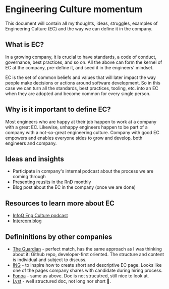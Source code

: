# Engineering Culture momentum

This document will contain all my thoughts, ideas, struggles, examples of Engineering Culture (EC) and the way we can define it in the company.

## What is EC?

In a growing company, it is crucial to have standards, a code of conduct, governance, best practices, and so on.
All the above can form the kernel of EC at the company, pre-define it, and seed it in the engineers' mindset.

EC is the set of common beliefs and values that will later impact the way people make decisions or actions around software development. So in this case we can turn all the standards, best practices, tooling, etc. into an EC when they are adopted and become common for every single person.

## Why is it important to define EC?

Most engineers who are happy at their job happen to work at a company with a great EC. Likewise, unhappy engineers happen to be part of a company with a not-so-great engineering culture. Company with good EC empowers and enables everyone sides to grow and develop, both engineers and company.

## Ideas and insights

- Participate in company's internal podcast about the process we are coming through
- Presenting reuslts in the RnD monthly
- Blog post about the EC in the company (once we are done)

## Resources to learn more about EC

- [InfoQ Eng Culture podcast](https://www.infoq.com/engineering-culture-podcast/)
- [Intercom blog](https://www.intercom.com/blog/our-engineering-culture/)

## Defininitions by other companies

- [The Guardian](https://github.com/guardian/our-engineering-culture) - perfect match, has the same approach as I was thinking about it: Github repo, developer-first oriented. The structure and content is individual and subject to discuss.
- [ING](https://www.ing.jobs/global/careers/expertise/tech/our-engineering-culture.htm) - to inspire how to create short and descriptive EC page. Looks like one of the pages company shares with candidate during hiring process.
- [Fonoa](https://www.fonoa.com/life-at-fonoa/building-a-world-class-engineering-culture-at-fonoa) - same as above. Doc is not strucutred, still nice to look at.
- [Lyst](https://making.lyst.com/2021/10/21/engineering-principles/) - well structured doc, not long nor short 🤷.
